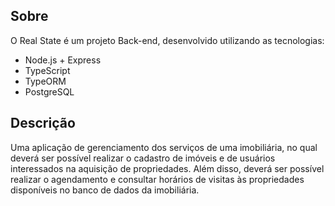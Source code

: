 ## Sobre

O Real State é um projeto Back-end, desenvolvido utilizando as tecnologias:
- Node.js + Express
- TypeScript
- TypeORM
- PostgreSQL

## Descrição
Uma aplicação de gerenciamento dos serviços de uma imobiliária, no qual deverá ser possível realizar o cadastro de imóveis e de usuários interessados na aquisição de propriedades. Além disso, deverá ser possível realizar o agendamento e consultar horários de visitas às propriedades disponíveis no banco de dados da imobiliária.
